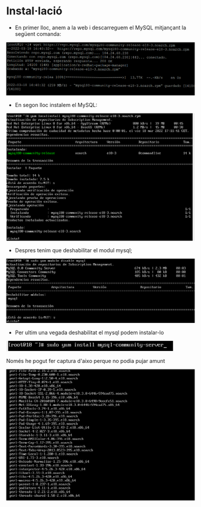 # Instal·lació

- En primer lloc, anem a la web i descarreguem el MySQL mitjançant la següent comanda:

![mysql1](https://github.com/JoelSola/Base-de-Dades/blob/main/Activitat%201/Imatges/mysql1.1.png)

- En segon lloc instalem el MySQL:

![mysql2](https://github.com/JoelSola/Base-de-Dades/blob/main/Activitat%201/Imatges/mysql2.png)

- Despres tenim que deshabilitar el modul mysql;

![mysql3](https://github.com/JoelSola/Base-de-Dades/blob/main/Activitat%201/Imatges/mysql3.png)

- Per ultim una vegada deshabilitat el mysql podem instalar-lo

![mysql4](https://github.com/JoelSola/Base-de-Dades/blob/main/Activitat%201/Imatges/mysql4.png)

Només he pogut fer captura d'aixo perque no podia pujar amunt

![mysql5](https://github.com/JoelSola/Base-de-Dades/blob/main/Activitat%201/Imatges/mysql5.png)
